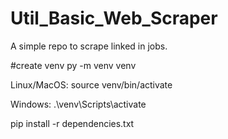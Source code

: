 # Util_Basic_Web_Scraper
A simple repo to scrape linked in jobs.

#create venv
py -m venv venv

Linux/MacOS: 
source venv/bin/activate

Windows: 
.\venv\Scripts\activate

pip install -r dependencies.txt
